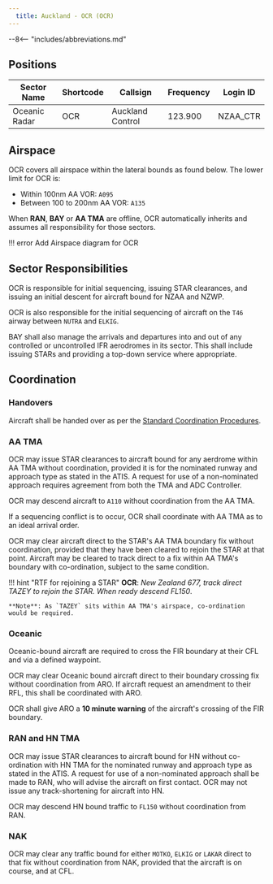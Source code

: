 ```yaml
---
  title: Auckland - OCR (OCR)
---
```


--8<-- "includes/abbreviations.md"

## Positions

| Sector Name   | Shortcode | Callsign         | Frequency | Login ID |
| ------------- | --------- | ---------------- | --------- | -------- |
| Oceanic Radar | OCR       | Auckland Control | 123.900   | NZAA_CTR |

## Airspace

OCR covers all airspace within the lateral bounds as found below. The lower limit for OCR is:

  - Within 100nm AA VOR: `A095`
  - Between 100 to 200nm AA VOR: `A135`

When **RAN**, **BAY** or **AA TMA** are offline, OCR automatically inherits and assumes all responsibility for those sectors. 

!!! error
    Add Airspace diagram for OCR

## Sector Responsibilities

OCR is responsible for initial sequencing, issuing STAR clearances, and issuing an initial descent for aircraft bound for NZAA and NZWP. 

OCR is also responsible for the initial sequencing of aircraft on the `T46` airway between `NUTRA` and `ELKIG`.

BAY shall also manage the arrivals and departures into and out of any controlled or uncontrolled IFR aerodromes in its sector. This shall include issuing STARs and providing a top-down service where appropriate.

## Coordination

### Handovers

Aircraft shall be handed over as per the [Standard Coordination Procedures](../controller-skills/handover.md).

### AA TMA

OCR may issue STAR clearances to aircraft bound for any aerdrome within AA TMA without coordination, provided it is for the nominated runway and approach type as stated in the ATIS. A request for use of a non-nominated approach requires agreement from both the TMA and ADC Controller.

OCR may descend aircraft to `A110` without coordination from the AA TMA.

If a sequencing conflict is to occur, OCR shall coordinate with AA TMA as to an ideal arrival order. 

OCR may clear aircraft direct to the STAR's AA TMA boundary fix without coordination, provided that they have been cleared to rejoin the STAR at that point. Aircraft may be cleared to track direct to a fix within AA TMA's boundary with co-ordination, subject to the same condition.

!!! hint "RTF for rejoining a STAR"
    **OCR**: *New Zealand 677, track direct TAZEY to rejoin the STAR. When ready descend FL150*.

    **Note**: As `TAZEY` sits within AA TMA's airspace, co-ordination would be required.

### Oceanic

Oceanic-bound aircraft are required to cross the FIR boundary at their CFL and via a defined waypoint. 

OCR may clear Oceanic bound aircraft direct to their boundary crossing fix without coordination from ARO. If aircraft request an amendment to their RFL, this shall be coordinated with ARO.

OCR shall give ARO a **10 minute warning** of the aircraft's crossing of the FIR boundary.

### RAN and HN TMA

OCR may issue STAR clearances to aircraft bound for HN without co-ordination with HN TMA for the nominated runway and approach type as stated in the ATIS. A request for use of a non-nominated approach shall be made to RAN, who will advise the aircraft on first contact. OCR may not issue any track-shortening for aircraft into HN. 

OCR may descend HN bound traffic to `FL150` without coordination from RAN.

### NAK

OCR may clear any traffic bound for either `MOTKO`, `ELKIG` or `LAKAR` direct to that fix without coordination from NAK, provided that the aircraft is on course, and at CFL. 
